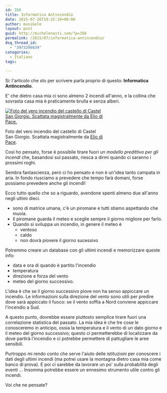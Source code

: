 ```yaml
---
id: 356
title: Informatica Antincendio
date: 2015-07-26T19:25:19+00:00
author: musikele
layout: post
guid: http://michelenasti.com/?p=356
permalink: /2015/07/informatica-antincendio/
dsq_thread_id:
  - "3973298639"
categories:
  - Italiano
tags:
  
---
```

Si: l'articolo che sto per scrivere parla proprio di questo: **Informatica Antincendio**.

E' che dietro casa mia ci sono almeno 2 incendi all'anno, e la collina che sovrasta casa mia è praticamente brulla e senza alberi.

<div id="attachment_357" style="width: 310px" class="wp-caption aligncenter">
  <a href="https://i2.wp.com/michelenasti.com/uploads/2015/07/11717487_10207324270535115_1576077260777951752_o.jpg"><img class="wp-image-357 size-medium" src="https://i0.wp.com/michelenasti.com/uploads/2015/07/11717487_10207324270535115_1576077260777951752_o-300x199.jpg?fit=300%2C199" alt="Foto del vero incendio del castello di Castel San Giorgio. Scattata magistralmente da Elio di Pace. " srcset="https://i2.wp.com/michelenasti.com/uploads/2015/07/11717487_10207324270535115_1576077260777951752_o.jpg?resize=300%2C199 300w, https://i2.wp.com/michelenasti.com/uploads/2015/07/11717487_10207324270535115_1576077260777951752_o.jpg?resize=1024%2C678 1024w, https://i2.wp.com/michelenasti.com/uploads/2015/07/11717487_10207324270535115_1576077260777951752_o.jpg?w=1840 1840w" sizes="(max-width: 300px) 100vw, 300px" data-recalc-dims="1" /></a>
  
  <p class="wp-caption-text">
    Foto del vero incendio del castello di Castel San Giorgio. Scattata magistralmente da <a href="https://m.facebook.com/profile.php?id=261569987211930">Elio di Pace</a>.
  </p>
</div>

Così ho pensato, forse è possibile tirare fuori un _modello predittivo per gli incendi_ che, basandosi sul passato, riesca a dirmi quando ci saranno i prossimi roghi.

Sembra fantascienza, però ci ho pensato e non è un'idea tanto campata in aria. In fondo riusciamo a prevedere che tempo farà domani, forse possiamo prevedere anche gli incendi!

Ecco tutto quello che so a riguardo, avendone spenti almeno due all'anno negli ultimi dieci.

  * sono di matrice umana, c'è un piromane e tutti stiamo aspettando che muoia.
  * Il piromane guarda il meteo e sceglie sempre il giorno migliore per farlo.
  * Quando si sviluppa un incendio, in genere il meteo è 
      * ventoso
      * caldo
      * non dovrà piovere il giorno sucessivo

Potremmo creare un database con gli ultimi incendi e memorizzare queste info:

  * data e ora di quando è partito l'incendio
  * temperatura
  * direzione e forza del vento
  * meteo del giorno successivo.

L'idea è che se il giorno successivo piove non ha senso appiccare un incendio. Le informazioni sulla direzione del vento sono utili per predire dove sarà appiccato il fuoco: se il vento soffia a Nord conviene appiccare l'incendio a Sud.

A questo punto, dovrebbe essere piuttosto semplice tirare fuori una correlazione statistica del passato. La mia idea è che tre cose le conosceremo in anticipo, ossia la temperatura e il vento di un dato giorno e il meteo del giorno successivo; questo ci permetterebbe di localizzare da dove partirà l'incendio e ci potrebbe permettere di pattugliare le aree sensibili.

Purtroppo mi rendo conto che serve l'aiuto delle istituzioni per conoscere i dati degli ultimi incendi (ma potrei usare la montagna dietro casa mia come banco di prova). E poi ci sarebbe da lavorare un po' sulla probabilità degli eventi ... Insomma potrebbe essere un ennesimo strumento utile contro gli incendi.

Voi che ne pensate?